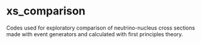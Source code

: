 # xs_comparison
Codes used for exploratory comparison of neutrino-nucleus cross sections made with event generators and calculated with first principles theory.
